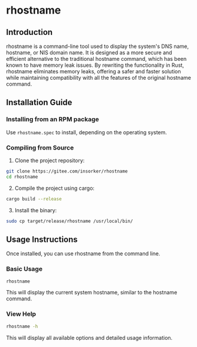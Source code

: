 # rhostname

## Introduction

rhostname is a command-line tool used to display the system's DNS name, hostname, or NIS domain name. It is designed as a more secure and efficient alternative to the traditional hostname command, which has been known to have memory leak issues. By rewriting the functionality in Rust, rhostname eliminates memory leaks, offering a safer and faster solution while maintaining compatibility with all the features of the original hostname command.

## Installation Guide

### Installing from an RPM package

Use `rhostname.spec` to install, depending on the operating system.

### Compiling from Source

1. Clone the project repository:

```bash
git clone https://gitee.com/insorker/rhostname
cd rhostname
```

2. Compile the project using cargo:

```bash
cargo build --release
```

3. Install the binary:

```bash
sudo cp target/release/rhostname /usr/local/bin/
```

## Usage Instructions

Once installed, you can use rhostname from the command line.

### Basic Usage

```bash
rhostname
```

This will display the current system hostname, similar to the hostname command.

### View Help

```bash
rhostname -h
```

This will display all available options and detailed usage information.